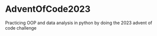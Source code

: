 # AdventOfCode2023
Practicing OOP and data analysis in python by doing the 2023 advent of code challenge
